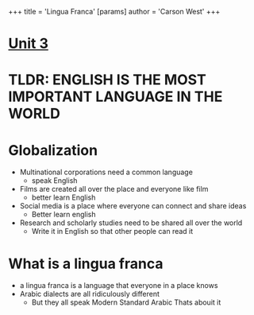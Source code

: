 +++
 title = 'Lingua Franca'
[params]
	author = 'Carson West'
+++
# [Unit 3](./../unit-3/)

# TLDR: ENGLISH IS THE MOST IMPORTANT LANGUAGE IN THE WORLD

# Globalization
- Multinational corporations need a common language
	- speak English
- Films are created all over the place and everyone like film
	- better learn English
- Social media is a place where everyone can connect and share ideas
	- Better learn english
- Research and scholarly studies need to be shared all over the world
	- Write it in English so that other people can read it
# What is a lingua franca
- a lingua franca is a language that everyone in a place knows
- Arabic dialects are all ridiculously different
	- But they all speak Modern Standard Arabic
Thats abouit it
